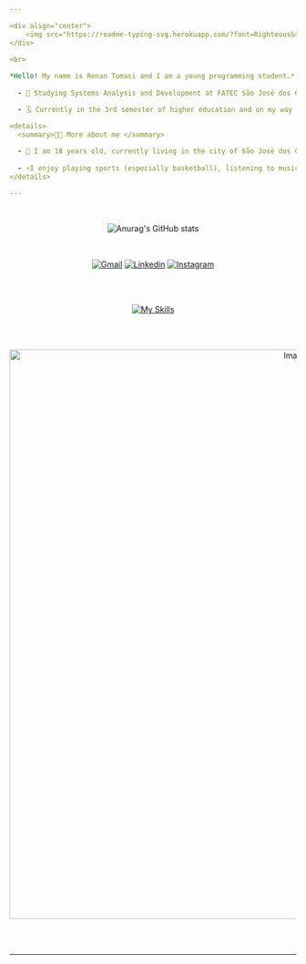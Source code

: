 ```yaml
---

<div align="center">
    <img src="https://readme-typing-svg.herokuapp.com/?font=Righteous&size=35&center=true&vCenter=true&color=9A9A9A&width=500&height=70&duration=3500&lines=<Hello+World!+👋+/>;"/>  
</div>
  
<br>

*Hello! My name is Renan Tomasi and I am a young programming student.* <br><br>
  
  - 🌱 Studying Systems Analysis and Development at FATEC São José dos Campos - Prof. Jessen Vidal.<br>

  - 🗓️ Currently in the 3rd semester of higher education and on my way to becoming a full-stack developer!<br>

<details>
  <summary>👨‍💻 More about me </summary>
  
  - 💭 I am 18 years old, currently living in the city of São José dos Campos. I am fluent in English and developing my skills in Javascript and Typerscript.<br>
  
  - ⚡I enjoy playing sports (especially basketball), listening to music, and studying whenever possible to expand my knowledge!
</details>

---
```


<br>

<div align="center"> 

![Anurag's GitHub stats](https://github-readme-stats.vercel.app/api?username=renan21-tg&theme=apprentice&icons=true)

</div>

<br>

<div align="center">  

  <a href="mailto:renantomasi21@gmail.com"><img align="center" alt="Gmail" src="https://img.shields.io/badge/Gmail-242424?style=for-the-badge&logo=gmail&logoColor=9A9A9A"></a>
  <a href="https://www.linkedin.com/in/renan-tomasi" target="_blank"><img align="center" alt="Linkedin" src="https://img.shields.io/badge/LinkedIn-242424?style=for-the-badge&logo=linkedin&logoColor=9A9A9A"></a>
  <a href="https://www.instagram.com/_renant_g/" target="_blank"><img align="center" alt="Instagram" src="https://img.shields.io/badge/Instagram-242424?style=for-the-badge&logo=instagram&logoColor=9A9A9A"></a>

</div>

<br><br>

<div align="center">   
    
[![My Skills](https://skillicons.dev/icons?i=html,css,js,typescript,react,nodejs,python,mysql,docker,git&perline=10)](https://skillicons.dev)

</div>

<br><br>
<div align='center'>
  
  <img width=1000px src="https://secure.static.tumblr.com/1188d66c54531e60196b8844dd1038e6/lpk99qd/il7ofw8ig/tumblr_static_tumblr_static_27g259k282xwo80cw888g8cs_640.gif" alt="Imagem">
</div>

<br><br>

---
